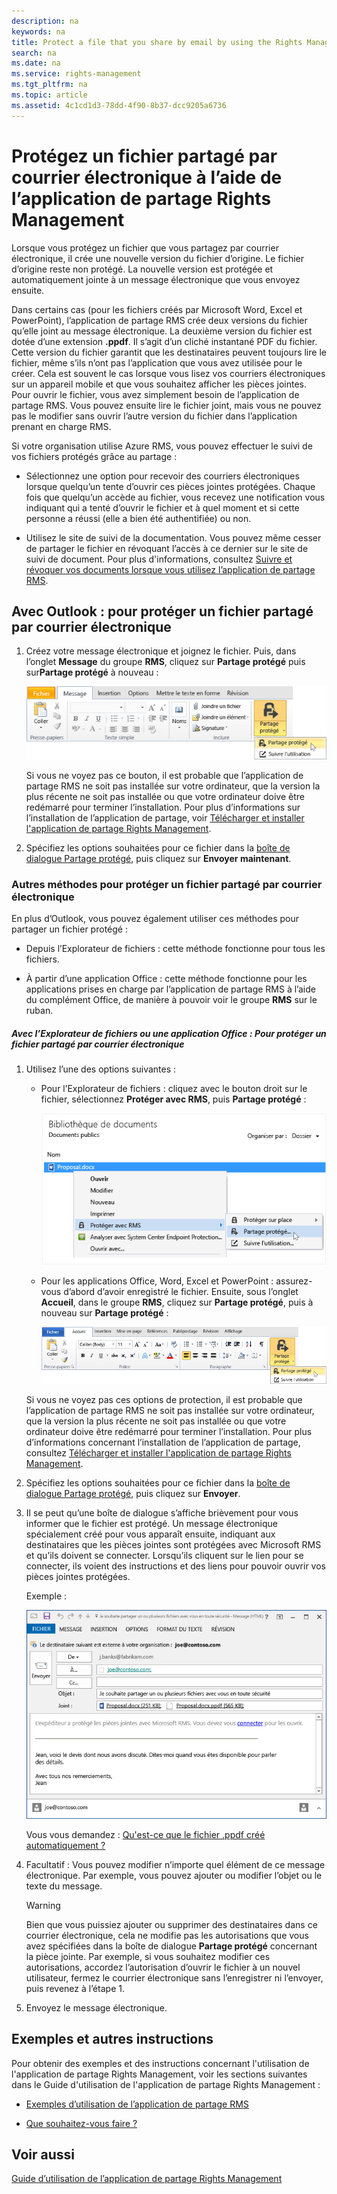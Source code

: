 ```yaml
---
description: na
keywords: na
title: Protect a file that you share by email by using the Rights Management sharing application
search: na
ms.date: na
ms.service: rights-management
ms.tgt_pltfrm: na
ms.topic: article
ms.assetid: 4c1cd1d3-78dd-4f90-8b37-dcc9205a6736
---
```

# Prot&#233;gez un fichier partag&#233; par courrier &#233;lectronique &#224; l’aide de l’application de partage Rights Management
Lorsque vous protégez un fichier que vous partagez par courrier électronique, il crée une nouvelle version du fichier d’origine. Le fichier d’origine reste non protégé. La nouvelle version est protégée et automatiquement jointe à un message électronique que vous envoyez ensuite.

Dans certains cas (pour les fichiers créés par Microsoft Word, Excel et PowerPoint), l’application de partage RMS crée deux versions du fichier qu’elle joint au message électronique. La deuxième version du fichier est dotée d’une extension **.ppdf**. Il s’agit d’un cliché instantané PDF du fichier. Cette version du fichier garantit que les destinataires peuvent toujours lire le fichier, même s’ils n’ont pas l’application que vous avez utilisée pour le créer. Cela est souvent le cas lorsque vous lisez vos courriers électroniques sur un appareil mobile et que vous souhaitez afficher les pièces jointes. Pour ouvrir le fichier, vous avez simplement besoin de l’application de partage RMS. Vous pouvez ensuite lire le fichier joint, mais vous ne pouvez pas le modifier sans ouvrir l’autre version du fichier dans l’application prenant en charge RMS.

Si votre organisation utilise Azure RMS, vous pouvez effectuer le suivi de vos fichiers protégés grâce au partage :

-   Sélectionnez une option pour recevoir des courriers électroniques lorsque quelqu’un tente d’ouvrir ces pièces jointes protégées. Chaque fois que quelqu’un accède au fichier, vous recevez une notification vous indiquant qui a tenté d’ouvrir le fichier et à quel moment et si cette personne a réussi (elle a bien été authentifiée) ou non.

-   Utilisez le site de suivi de la documentation. Vous pouvez même cesser de partager le fichier en révoquant l’accès à ce dernier sur le site de suivi de document. Pour plus d'informations, consultez [Suivre et révoquer vos documents lorsque vous utilisez l’application de partage RMS](../Topic/Track_and_revoke_your_documents_when_you_use_the_RMS_sharing_application.md).

## Avec Outlook : pour protéger un fichier partagé par courrier électronique

1.  Créez votre message électronique et joignez le fichier. Puis, dans l’onglet **Message** du groupe **RMS**, cliquez sur **Partage protégé** puis sur**Partage protégé** à nouveau :

    ![](../Image/ADRMS_MSRMSApp_SP_OutlookToolbar.png)

    Si vous ne voyez pas ce bouton, il est probable que l’application de partage RMS ne soit pas installée sur votre ordinateur, que la version la plus récente ne soit pas installée ou que votre ordinateur doive être redémarré pour terminer l’installation. Pour plus d’informations sur l’installation de l’application de partage, voir [Télécharger et installer l'application de partage Rights Management](../Topic/Download_and_install_the_Rights_Management_sharing_application.md).

2.  Spécifiez les options souhaitées pour ce fichier dans la [boîte de dialogue Partage protégé](http://technet.microsoft.com/library/dn574738.aspx), puis cliquez sur **Envoyer maintenant**.

### Autres méthodes pour protéger un fichier partagé par courrier électronique
En plus d’Outlook, vous pouvez également utiliser ces méthodes pour partager un fichier protégé :

-   Depuis l’Explorateur de fichiers : cette méthode fonctionne pour tous les fichiers.

-   À partir d’une application Office : cette méthode fonctionne pour les applications prises en charge par l’application de partage RMS à l’aide du complément Office, de manière à pouvoir voir le groupe **RMS** sur le ruban.

##### Avec l’Explorateur de fichiers ou une application Office : Pour protéger un fichier partagé par courrier électronique

1.  Utilisez l’une des options suivantes :

    -   Pour l’Explorateur de fichiers : cliquez avec le bouton droit sur le fichier, sélectionnez **Protéger avec RMS**, puis **Partage protégé** :

        ![](../Image/ADRMS_MSRMSApp_ShareProtectedMenu.png)

    -   Pour les applications Office, Word, Excel et PowerPoint : assurez-vous d’abord d’avoir enregistré le fichier. Ensuite, sous l’onglet **Accueil**, dans le groupe **RMS**, cliquez sur **Partage protégé**, puis à nouveau sur **Partage protégé** :

        ![](../Image/ADRMS_MSRMSApp_SP_OfficeToolbar.png)

    Si vous ne voyez pas ces options de protection, il est probable que l’application de partage RMS ne soit pas installée sur votre ordinateur, que la version la plus récente ne soit pas installée ou que votre ordinateur doive être redémarré pour terminer l’installation. Pour plus d’informations concernant l’installation de l’application de partage, consultez [Télécharger et installer l'application de partage Rights Management](../Topic/Download_and_install_the_Rights_Management_sharing_application.md).

2.  Spécifiez les options souhaitées pour ce fichier dans la [boîte de dialogue Partage protégé](http://technet.microsoft.com/library/dn574738.aspx), puis cliquez sur **Envoyer**.

3.  Il se peut qu’une boîte de dialogue s’affiche brièvement pour vous informer que le fichier est protégé. Un message électronique spécialement créé pour vous apparaît ensuite, indiquant aux destinataires que les pièces jointes sont protégées avec Microsoft RMS et qu’ils doivent se connecter. Lorsqu’ils cliquent sur le lien pour se connecter, ils voient des instructions et des liens pour pouvoir ouvrir vos pièces jointes protégées.

    Exemple :

    ![](../Image/ADRMS_MSRMSApp_EmailMessage.PNG)

    Vous vous demandez : [Qu'est-ce que le fichier .ppdf créé automatiquement ?](../Topic/Dialog_box_options_for_the_Rights_Management_sharing_application.md#BKMK_PPDF)

4.  Facultatif : Vous pouvez modifier n’importe quel élément de ce message électronique. Par exemple, vous pouvez ajouter ou modifier l’objet ou le texte du message.

    > [!WARNING]
    > Bien que vous puissiez ajouter ou supprimer des destinataires dans ce courrier électronique, cela ne modifie pas les autorisations que vous avez spécifiées dans la boîte de dialogue **Partage protégé** concernant la pièce jointe. Par exemple, si vous souhaitez modifier ces autorisations, accordez l’autorisation d’ouvrir le fichier à un nouvel utilisateur, fermez le courrier électronique sans l’enregistrer ni l’envoyer, puis revenez à l’étape 1.

5.  Envoyez le message électronique.

## Exemples et autres instructions
Pour obtenir des exemples et des instructions concernant l'utilisation de l'application de partage Rights Management, voir les sections suivantes dans le Guide d'utilisation de l'application de partage Rights Management :

-   [Exemples d’utilisation de l’application de partage RMS](../Topic/Rights_Management_sharing_application_user_guide.md#BKMK_SharingExamples)

-   [Que souhaitez-vous faire ?](../Topic/Rights_Management_sharing_application_user_guide.md#BKMK_SharingInstructions)

## Voir aussi
[Guide d’utilisation de l’application de partage Rights Management](../Topic/Rights_Management_sharing_application_user_guide.md)

